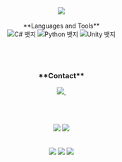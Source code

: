 <div align="center">
  <img src="https://capsule-render.vercel.app/api?type=waving&color=0:ed9d0b,100:f94001&height=240&section=header&text=Hello%20👋%20Nice%20to%20meet%20you!&fontSize=32&animation=fadeIn&fontAlignY=40&fontColor=ffffff"/>
<br>
<br>
<div align="center">
  **Languages and Tools**
  <div class="badge-container">
    <img src="https://img.shields.io/badge/C%23-239120?style=for-the-badge&logo=c-sharp&logoColor=white" alt="C# 뱃지">
    <img src="https://img.shields.io/badge/Python-3776AB?style=for-the-badge&logo=python&logoColor=white" alt="Python 뱃지">
    <img src="https://img.shields.io/badge/Unity-000000?style=for-the-badge&logo=unity&logoColor=white" alt="Unity 뱃지">
  </div>
</div>
<br>
<br>
<br>
<div align="center">
  <div class="badge-container">

</div>

<h3 align="center">**Contact**</h3>
<div align="center">
  </a>
  <a href="mailto:1979suki@gmail.com">
    <img
      src="https://img.shields.io/badge/1979suki@gmail.com-D14836?style=for-the-badge&logo=gmail&logoColor=white"/>&nbsp
  </a>
</div>

##

<br>
<br>
<div align="center">
  <img src="https://github-readme-stats.vercel.app/api?username=moobin0518&show_icons=true&theme=synthwave">
  <img src="https://github-readme-stats.vercel.app/api/top-langs/?username=moobin0518&layout=compact&theme=synthwave">
<br>
<br>
<br>
<div align="center">
    <img src="https://github-profile-summary-cards.vercel.app/api/cards/profile-details?username=moobin0518&theme=radical" />
    <img src="http://github-profile-summary-cards.vercel.app/api/cards/repos-per-language?username=moobin0518&theme=radical&exclude={exclude}" />
    <img src="http://github-profile-summary-cards.vercel.app/api/cards/stats?username=moobin0518&theme=radical" />
</div>
<br>
<br>
